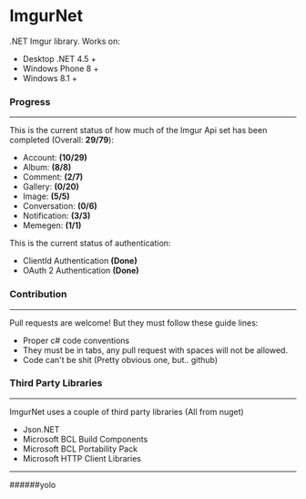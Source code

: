 ImgurNet
======

.NET Imgur library. Works on:

* Desktop .NET 4.5 +
* Windows Phone 8 +
* Windows 8.1 +

### Progress
***

This is the current status of how much of the Imgur Api set has been completed (Overall: __29/79__):

* Account:      __(10/29)__
* Album:        __(8/8)__
* Comment:      __(2/7)__
* Gallery:      __(0/20)__
* Image:        __(5/5)__
* Conversation: __(0/6)__
* Notification: __(3/3)__
* Memegen:      __(1/1)__


This is the current status of authentication:

* ClientId Authentication __(Done)__
* OAuth 2 Authentication __(Done)__


### Contribution
***

Pull requests are welcome! But they must follow these guide lines:

* Proper c# code conventions
* They must be in tabs, any pull request with spaces will not be allowed.
* Code can't be shit (Pretty obvious one, but.. github)


### Third Party Libraries
***

ImgurNet uses a couple of third party libraries (All from nuget)

* Json.NET
* Microsoft BCL Build Components
* Microsoft BCL Portability Pack
* Microsoft HTTP Client Libraries


***
######yolo
